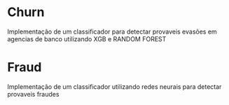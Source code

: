 # Churn
Implementação de um classificador para detectar provaveis evasões em agencias de banco utilizando XGB e RANDOM FOREST

# Fraud 
Implementação de um classificador utilizando redes neurais para detectar provaveis fraudes
